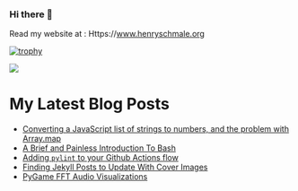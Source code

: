 ### Hi there 👋

Read my website at : Https://www.henryschmale.org

[![trophy](https://github-profile-trophy.vercel.app/?username=hschmale16)](https://github.com/ryo-ma/github-profile-trophy)

![](https://komarev.com/ghpvc/?username=hschmale16)

# My Latest Blog Posts
<!-- BLOG-POST-LIST:START -->
- [Converting a JavaScript list of strings to numbers, and the problem with Array.map](https://www.henryschmale.org/2021/03/15/parseInt-array.html)
- [A Brief and Painless Introduction To Bash](https://www.henryschmale.org/2021/01/27/bash-pres.html)
- [Adding `pylint` to your Github Actions flow](https://www.henryschmale.org/2021/01/21/pylint-github-actions.html)
- [Finding Jekyll Posts to Update With Cover Images](https://www.henryschmale.org/2021/01/10/grep-jekyll-img-covers.html)
- [PyGame FFT Audio Visualizations](https://www.henryschmale.org/2021/01/07/pygame-linein-audio-viz.html)
<!-- BLOG-POST-LIST:END -->

<!--
**HSchmale16/Hschmale16** is a ✨ _special_ ✨ repository because its `README.md` (this file) appears on your GitHub profile.

Here are some ideas to get you started:

- 🔭 I’m currently working on ...
- 🌱 I’m currently learning ...
- 👯 I’m looking to collaborate on ...
- 🤔 I’m looking for help with ...
- 💬 Ask me about ...
- 📫 How to reach me: ...
- 😄 Pronouns: ...
- ⚡ Fun fact: ...
-->
